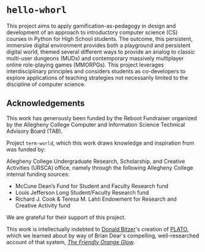 # `hello-whorl`

This project aims to apply gamification-as-pedagogy in design and development of an approach to introductory computer science (CS) courses in Python for High School students. The outcome, this persistent, immersive digital environment provides both a playground and persistent digital world, themed several different ways to provide an analog to classic multi-user dungeons (MUDs) and contemporary massively multiplayer online role-playing games (MMORPGs). This project leverages interdisciplinary principles and considers students as co-developers to explore applications  of teaching strategies not necessarily limited to the discipline of computer science.

## Acknowledgements

This work has generously been funded by the Reboot Fundraiser organized by the Allegheny College Computer and Information Science Technical Advisory Board (TAB).

Project `term-world`, which this work draws knowledge and inspiration from was funded by:

Allegheny College Undergraduate Research, Scholarship, and Creative Activities (URSCA) office, 
namely through the following Allegheny College internal funding sources:

* McCune Dean’s Fund for Student and Faculty Research fund
* Louis Jefferson Long Student/Faculty Research fund
* Richard J. Cook & Teresa M. Lahti Endowment for Research and Creative Activity fund

We are grateful for their support of this project.

This work is intellectually indebted to [Donald Bitzer](https://www.csc.ncsu.edu/people/bitzer/)'s creation of 
[PLATO](https://en.wikipedia.org/wiki/PLATO_(computer_system)), which we learned about by way of Brian Dear's compelling, 
well-researched account of that system, [_The Friendly Orange Glow_](http://www.friendlyorangeglow.com/).
